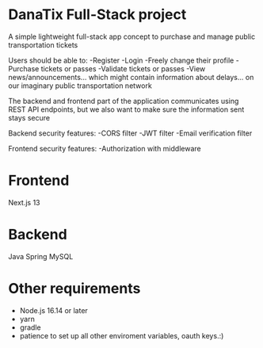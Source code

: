 # DanaTix Full-Stack project

A simple lightweight full-stack app concept to purchase and manage public transportation tickets

Users should be able to:
-Register
-Login
-Freely change their profile
-Purchase tickets or passes
-Validate tickets or passes
-View news/announcements... which might contain information about delays... on our imaginary public transportation network

The backend and frontend part of the application communicates using REST API endpoints, but we also want to make sure the information sent stays secure

Backend security features:
-CORS filter
-JWT filter
-Email verification filter

Frontend security features:
-Authorization with middleware

# Frontend

Next.js 13

# Backend

Java Spring
MySQL


# Other requirements

- Node.js 16.14 or later
- yarn
- gradle
- patience to set up all other enviroment variables, oauth keys.:)